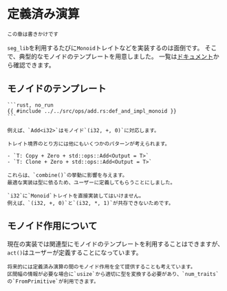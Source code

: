 # 定義済み演算

```admonish warning
この章は書きかけです
```

`seg_lib`を利用するたびに`Monoid`トレイトなどを実装するのは面倒です。
そこで、典型的なモノイドのテンプレートを用意しました。
一覧は[ドキュメント](https://docs.rs/seg_lib/latest/seg_lib/ops/index.html#structs)から確認できます。

## モノイドのテンプレート

~~~admonish example title="実装例（加法モノイド）"
```rust, no_run
{{ #include ../../src/ops/add.rs:def_and_impl_monoid }}
```

例えば、`Add<i32>`はモノイド`(i32, +, 0)`に対応します。

トレイト境界のとり方には他にもいくつかのパターンが考えられます。

- `T: Copy + Zero + std::ops::Add<Output = T>`
- `T: Clone + Zero + std::ops::Add<Output = T>`

これらは、`combine()`の挙動に影響を与えます。
最適な実装は型に依るため、ユーザーに定義してもらうことにしました。
~~~

```admonish tip
`i32`に`Monoid`トレイトを直接実装してはいけません。
例えば、`(i32, +, 0)`と`(i32, *, 1)`が共存できないためです。
```

## モノイド作用について

現在の実装では関連型にモノイドのテンプレートを利用することはできますが、`act()`はユーザーが定義することになっています。

```admonish note
将来的には定義済み演算の間のモノイド作用を全て提供することも考えています。
区間幅の情報が必要な場合に`usize`から適切に型を変換する必要があり、`num_traits`の`FromPrimitive`が利用できます。
```
